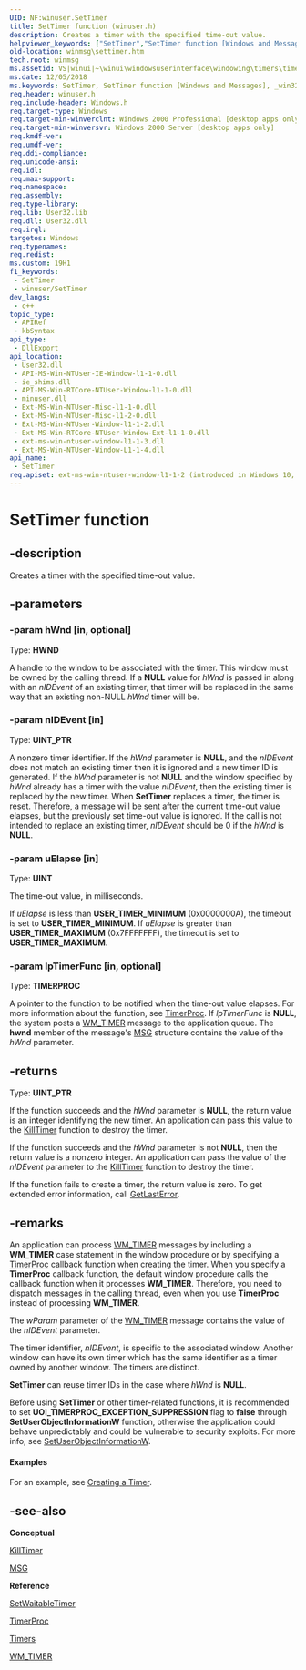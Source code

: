 ```yaml
---
UID: NF:winuser.SetTimer
title: SetTimer function (winuser.h)
description: Creates a timer with the specified time-out value.
helpviewer_keywords: ["SetTimer","SetTimer function [Windows and Messages]","_win32_SetTimer","_win32_settimer_cpp","winmsg.settimer","winui._win32_settimer","winuser/SetTimer"]
old-location: winmsg\settimer.htm
tech.root: winmsg
ms.assetid: VS|winui|~\winui\windowsuserinterface\windowing\timers\timerreference\timerfunctions\settimer.htm
ms.date: 12/05/2018
ms.keywords: SetTimer, SetTimer function [Windows and Messages], _win32_SetTimer, _win32_settimer_cpp, winmsg.settimer, winui._win32_settimer, winuser/SetTimer
req.header: winuser.h
req.include-header: Windows.h
req.target-type: Windows
req.target-min-winverclnt: Windows 2000 Professional [desktop apps only]
req.target-min-winversvr: Windows 2000 Server [desktop apps only]
req.kmdf-ver: 
req.umdf-ver: 
req.ddi-compliance: 
req.unicode-ansi: 
req.idl: 
req.max-support: 
req.namespace: 
req.assembly: 
req.type-library: 
req.lib: User32.lib
req.dll: User32.dll
req.irql: 
targetos: Windows
req.typenames: 
req.redist: 
ms.custom: 19H1
f1_keywords:
 - SetTimer
 - winuser/SetTimer
dev_langs:
 - c++
topic_type:
 - APIRef
 - kbSyntax
api_type:
 - DllExport
api_location:
 - User32.dll
 - API-MS-Win-NTUser-IE-Window-l1-1-0.dll
 - ie_shims.dll
 - API-MS-Win-RTCore-NTUser-Window-l1-1-0.dll
 - minuser.dll
 - Ext-MS-Win-NTUser-Misc-l1-1-0.dll
 - Ext-MS-Win-NTUser-Misc-l1-2-0.dll
 - Ext-MS-Win-NTUser-Window-l1-1-2.dll
 - Ext-MS-Win-RTCore-NTUser-Window-Ext-l1-1-0.dll
 - ext-ms-win-ntuser-window-l1-1-3.dll
 - Ext-MS-Win-NTUser-Window-L1-1-4.dll
api_name:
 - SetTimer
req.apiset: ext-ms-win-ntuser-window-l1-1-2 (introduced in Windows 10, version 10.0.10240)
---
```


# SetTimer function


## -description

Creates a timer with the specified time-out value.

## -parameters

### -param hWnd [in, optional]

Type: <b>HWND</b>

A handle to the window to be associated with the timer. This window must be owned by the calling thread. If a <b>NULL</b> value for <i>hWnd</i> is passed in along with an <i>nIDEvent</i> of an existing timer, that timer will be replaced in the same way that an existing non-NULL <i>hWnd</i> timer will be.

### -param nIDEvent [in]

Type: <b>UINT_PTR</b>

A nonzero timer identifier. If the <i>hWnd</i> parameter is <b>NULL</b>, and the <i>nIDEvent</i> does not match an existing timer then it is ignored and a new timer ID is generated. If the <i>hWnd</i> parameter is not <b>NULL</b> and the window specified by <i>hWnd</i> already has a timer with the value <i>nIDEvent</i>, then the existing timer is replaced by the new timer. When <b>SetTimer</b> replaces a timer, the timer is reset. Therefore, a message will be sent after the current time-out value elapses, but the previously set time-out value is ignored. If the call is not intended to replace an existing timer, <i>nIDEvent</i> should be 0 if the <i>hWnd</i> is <b>NULL</b>.

### -param uElapse [in]

Type: <b>UINT</b>

The time-out value, in milliseconds.

 If <i>uElapse</i> is less than <b>USER_TIMER_MINIMUM</b> (0x0000000A), the timeout is set to <b>USER_TIMER_MINIMUM</b>. If <i>uElapse</i> is greater than <b>USER_TIMER_MAXIMUM</b> (0x7FFFFFFF), the timeout is set to <b>USER_TIMER_MAXIMUM</b>.

### -param lpTimerFunc [in, optional]

Type: <b>TIMERPROC</b>

A pointer to the function to be notified when the time-out value elapses. For more information about the function, see <a href="/windows/desktop/api/winuser/nc-winuser-timerproc">TimerProc</a>. If <i>lpTimerFunc</i> is <b>NULL</b>, the system posts a <a href="/windows/desktop/winmsg/wm-timer">WM_TIMER</a> message to the application queue. The <b>hwnd</b> member of the message's <a href="/windows/desktop/api/winuser/ns-winuser-msg">MSG</a> structure contains the value of the <i>hWnd</i> parameter.

## -returns

Type: <b>UINT_PTR</b>

If the function succeeds and the <i>hWnd</i> parameter is <b>NULL</b>, the return value is an integer identifying the new timer. An application can pass this value to the <a href="/windows/desktop/api/winuser/nf-winuser-killtimer">KillTimer</a> function to destroy the timer.

If the function succeeds and the <i>hWnd</i> parameter is not <b>NULL</b>, then the return value is a nonzero integer. An application can pass the value of the <i>nIDEvent</i> parameter to the <a href="/windows/desktop/api/winuser/nf-winuser-killtimer">KillTimer</a> function to destroy the timer.

If the function fails to create a timer, the return value is zero. To get extended error information, call <a href="/windows/desktop/api/errhandlingapi/nf-errhandlingapi-getlasterror">GetLastError</a>.

## -remarks

An application can process <a href="/windows/desktop/winmsg/wm-timer">WM_TIMER</a> messages by including a <b>WM_TIMER</b> case statement in the window procedure or by specifying a <a href="/windows/desktop/api/winuser/nc-winuser-timerproc">TimerProc</a> callback function when creating the timer. When you specify a <b>TimerProc</b> callback function, the default window procedure calls the callback function when it processes <b>WM_TIMER</b>. Therefore, you need to dispatch messages in the calling thread, even when you use <b>TimerProc</b> instead of processing <b>WM_TIMER</b>.

The <i>wParam</i> parameter of the <a href="/windows/desktop/winmsg/wm-timer">WM_TIMER</a> message contains the value of the <i>nIDEvent</i> parameter. 

The timer identifier, <i>nIDEvent</i>, is specific to the associated window. Another window can have its own timer which has the same identifier as a timer owned by another window. The timers are distinct. 

<b>SetTimer</b> can reuse timer IDs in the case where <i>hWnd</i> is <b>NULL</b>. 
	
Before using **SetTimer** or other timer-related functions, it is recommended to set **UOI_TIMERPROC_EXCEPTION_SUPPRESSION** flag to **false** through **SetUserObjectInformationW** function, otherwise the application could behave unpredictably and could be vulnerable to security exploits. For more info, see <a href="/windows/win32/api/winuser/nf-winuser-setuserobjectinformationw">SetUserObjectInformationW</a>.

#### Examples

For an example, see <a href="/windows/desktop/winmsg/using-timers">Creating a Timer</a>.

<div class="code"></div>

## -see-also

<b>Conceptual</b>



<a href="/windows/desktop/api/winuser/nf-winuser-killtimer">KillTimer</a>



<a href="/windows/desktop/api/winuser/ns-winuser-msg">MSG</a>



<b>Reference</b>



<a href="/windows/desktop/api/synchapi/nf-synchapi-setwaitabletimer">SetWaitableTimer</a>



<a href="/windows/desktop/api/winuser/nc-winuser-timerproc">TimerProc</a>



<a href="/windows/desktop/winmsg/timers">Timers</a>



<a href="/windows/desktop/winmsg/wm-timer">WM_TIMER</a>
